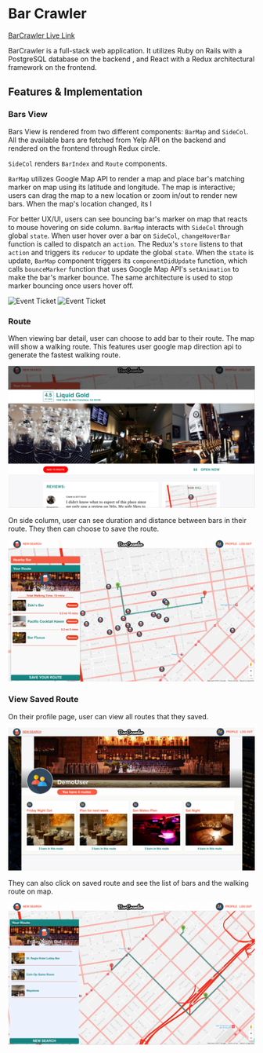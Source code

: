 # Bar Crawler

[BarCrawler Live Link](http://barcrawler.aivytran.com/?utm_source=barcrawler&utm_medium=github)

BarCrawler is a full-stack web application. It utilizes Ruby on Rails with a PostgreSQL database on the backend , and React with a Redux architectural framework on the frontend.

## Features & Implementation

### Bars View
Bars View is rendered from two different components: `BarMap` and `SideCol`. All the available bars are fetched from Yelp API on the backend and rendered on the frontend through Redux circle.

`SideCol` renders `BarIndex` and `Route` components.


`BarMap` utilizes Google Map API to render a map and place bar's matching marker on map using its latitude and longitude. The map is interactive; users can drag the map to a new location or zoom in/out to render new bars. When the map's location changed, its l

For better UX/UI, users can see bouncing bar's marker on map that reacts to mouse hovering on side column. `BarMap` interacts with `SideCol` through global `state`. When user hover over a bar on `SideCol`, `changeHoverBar` function is called to dispatch an `action`. The Redux's `store` listens to that `action` and triggers its `reducer` to update the global `state`. When the `state` is update, `BarMap` component triggers its `componentDidUpdate` function, which calls `bounceMarker` function that uses Google Map API's `setAnimation` to make the bar's marker bounce. The same architecture is used to stop marker bouncing once users hover off.

<img src="docs/readmepics/bar2.gif" alt="Event Ticket" />
<img src="docs/readmepics/bar3.gif" alt="Event Ticket" />

### Route
When viewing bar detail, user can choose to add bar to their route. The map will show a walking route. This features user google map direction api to generate the fastest walking route.

<img src="docs/readmepics/bardetail.png" alt="Event Ticket" />


On side column, user can see duration and distance between bars in their route. They then can choose to save the route.

<img src="docs/readmepics/route.png" alt="Event Ticket" />

### View Saved Route
On their profile page, user can view all routes that they saved.

<img src="docs/readmepics/user.png" alt="Event Ticket" />

They can also click on saved route and see the list of bars and the walking route on map.

<img src="docs/readmepics/savedroute.png" alt="Event Ticket" />
